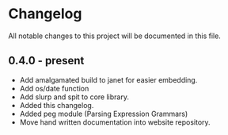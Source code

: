 # Changelog
All notable changes to this project will be documented in this file.

## 0.4.0 - present
- Add amalgamated build to janet for easier embedding.
- Add os/date function
- Add slurp and spit to core library.
- Added this changelog.
- Added peg module (Parsing Expression Grammars)
- Move hand written documentation into website repository.
